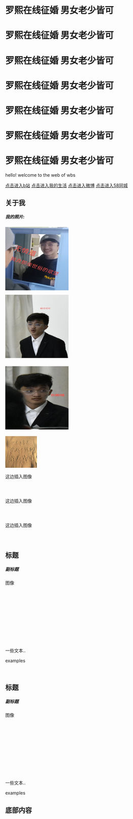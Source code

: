<meta http-equiv="Content-Type" content="text/html; charset=utf-8" />
   	<h1>罗熙在线征婚 男女老少皆可</h1>
	<h1>罗熙在线征婚 男女老少皆可</h1>
	<h1>罗熙在线征婚 男女老少皆可</h1>
	<h1>罗熙在线征婚 男女老少皆可</h1>
	<h1>罗熙在线征婚 男女老少皆可</h1>
	<h1>罗熙在线征婚 男女老少皆可</h1>
	<h1>罗熙在线征婚 男女老少皆可</h1>
   <p>hello! welcome to the web of wbs</p>
 </div>

 <div class="navbar">
    <a href="https://www.bilibili.com/" target="_blank">点击进入b站</a>
   <a href="https://user.qzone.qq.com/1342895831?source=aiostar">点击进入我的生活</a>
   <a href="https://weibo.com/">点击进入微博</a>
   <a href="https://bj.58.com/">点击进入58同城</a>
 </div>



 <div class="row">
   <div class="side">
       <h2>关于我</h2>
       <h5>我的照片:</h5>
       <div class="fakeimg" style="height:200px;">              <img src="/02.jpg" width="200" height="200" />                           
                       

</div>
       <p><img src="/03.jpg" width="200" height="200" /></p>
       <h3><img src="/04.jpg" width="200" height="200" /></h3>
       <p><img src="/01.jpeg" width="100" height="100" /></p>
       <div class="fakeimg" style="height:60px;">这边插入图像</div><br>
       <div class="fakeimg" style="height:60px;">这边插入图像</div><br>
       <div class="fakeimg" style="height:60px;">这边插入图像</div>
   </div>
   <div class="main">
       <h2>标题</h2>
       <h5>副标题</h5>
       <div class="fakeimg" style="height:200px;">图像</div>
       <p>一些文本..</p>
       <p>examples</p>
       <br>
       <h2>标题</h2>
       <h5>副标题</h5>
       <div class="fakeimg" style="height:200px;">图像</div>
       <p>一些文本..</p>
       <p>examples</p>
   </div>
 </div>



 <div class="footer">
   <h2>底部内容</h2>
 </div>
